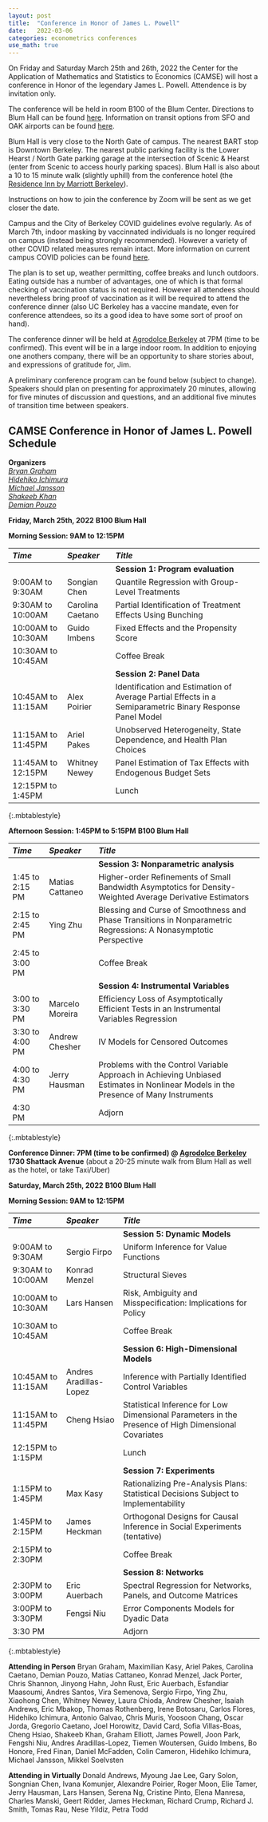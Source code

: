 ```yaml
---
layout: post
title:  "Conference in Honor of James L. Powell"
date:   2022-03-06
categories: econometrics conferences
use_math: true
---
```

On Friday and Saturday March 25th and 26th, 2022 the Center for the Application of Mathematics and Statistics to Economics (CAMSE)
will host a conference in Honor of the legendary James L. Powell. Attendence is by invitation only. 

The conference will be held in room B100 of the Blum Center. Directions to Blum Hall can be found [here](https://cstms.berkeley.edu/locations/blum-hall-b100/). Information on transit options from SFO and OAK airports can be found [here](https://internationaloffice.berkeley.edu/living/transport_from_airports).

Blum Hall is very close to the North Gate of campus. The nearest BART stop is Downtown Berkeley. The nearest public parking facility is the Lower Hearst / North Gate parking garage at the intersection of Scenic & Hearst (enter from Scenic to access hourly parking spaces). Blum Hall is also about a 10 to 15 minute walk (slightly uphill) from the conference hotel (the [Residence Inn by Marriott Berkeley](https://www.marriott.com/en-us/hotels/oakrr-residence-inn-berkeley/overview/?scid=635d1bd9-3cf2-4c95-9dad-35ac81b1349c&gclid=CjwKCAiA1JGRBhBSEiwAxXblwRdR5e9_rYDwwfdbZILCD8SiFimV3psGMXEAOGWQeaWC_O5k9-w07BoCbPkQAvD_BwE&gclsrc=aw.ds)).

Instructions on how to join the conference by Zoom will be sent as we get closer the date.

Campus and the City of Berkeley COVID guidelines evolve regularly. As of March 7th, indoor masking by vaccinnated individuals is no longer required on campus (instead being strongly recommended). However a variety of other COVID related measures remain intact. More information on current campus COVID policies can be found [here](https://coronavirus.berkeley.edu/).

The plan is to set up, weather permitting, coffee breaks and lunch outdoors. Eating outside has a number of advantages, one of which is that formal checking of vaccination status is not required. However all attendees should nevertheless bring proof of vaccination as it will be required to attend the conference dinner (also UC Berkeley has a vaccine mandate, even for conference attendees, so its a good idea to have some sort of proof on hand). 

The conference dinner will be held at [Agrodolce Berkeley](https://www.agrodolceberkeley.com/) at 7PM (time to be confirmed). This event will be in a large indoor room. In addition to enjoying one anothers company, there will be an opportunity to share stories about, and expressions of gratitude for, Jim.

A preliminary conference program can be found below (subject to change). Speakers should plan on presenting for approximately 20 minutes, allowing for five minutes of discussion and questions, and an additional five minutes of transition time between speakers.

## CAMSE Conference in Honor of James L. Powell Schedule
**Organizers**    
[_Bryan Graham_](bgraham@econ.berkeley.edu)     
[_Hidehiko Ichimura_](ichimura@arizona.edu)    
[_Michael Jansson_](mjansson@econ.berkeley.edu )    
[_Shakeeb Khan_](shakeeb.khan@bc.edu)      
[_Demian Pouzo_](dpouzo@berkeley.edu )     
 

**Friday, March 25th, 2022**
**B100 Blum Hall**    

**Morning Session: 9AM to 12:15PM**    

| _Time_              | _Speaker_         | _Title_               |
|:----------------|:--------------- |:--------------- |
|  |  | **Session 1: Program evaluation** |
| 9:00AM to 9:30AM | Songian Chen | Quantile Regression with Group-Level Treatments |
| 9:30AM to 10:00AM | Carolina Caetano | Partial Identification of Treatment Effects Using Bunching |
| 10:00AM to 10:30AM | Guido Imbens | Fixed Effects and the Propensity Score |
| 10:30AM to 10:45AM | | Coffee Break |
|  |  | **Session 2: Panel Data** |
| 10:45AM to 11:15AM | Alex Poirier | Identification and Estimation of Average Partial Effects in a Semiparametric Binary Response Panel Model |
| 11:15AM to 11:45PM | Ariel Pakes | Unobserved Heterogeneity, State Dependence, and Health Plan Choices |
| 11:45AM to 12:15PM | Whitney Newey | Panel Estimation of Tax Effects with Endogenous Budget Sets |
| 12:15PM  to 1:45PM | | Lunch |
{:.mbtablestyle}                            



**Afternoon Session: 1:45PM to 5:15PM** 
**B100 Blum Hall**   

| _Time_              | _Speaker_         | _Title_               |
|:----------------|:--------------- |:--------------- |
|  |  | **Session 3: Nonparametric analysis** |                        
| 1:45 to 2:15 PM | Matias Cattaneo | Higher-order Refinements of Small Bandwidth Asymptotics for Density-Weighted Average Derivative Estimators |
| 2:15 to 2:45 PM | Ying Zhu | Blessing and Curse of Smoothness and Phase Transitions in Nonparametric Regressions: A Nonasymptotic Perspective |
| 2:45 to 3:00 PM | | Coffee Break |
|  |  | **Session 4: Instrumental Variables** |       
| 3:00 to 3:30 PM | Marcelo Moreira | Efficiency Loss of Asymptotically Efficient Tests in an Instrumental Variables Regression |
| 3:30 to 4:00 PM | Andrew Chesher | IV Models for Censored Outcomes | 
| 4:00 to 4:30 PM | Jerry Hausman | Problems with the Control Variable Approach in Achieving Unbiased Estimates in Nonlinear Models in the Presence of Many Instruments | 
| 4:30 PM  | | Adjorn |
{:.mbtablestyle}
 
 
 
 
**Conference Dinner: 7PM (time to be confirmed) @ [Agrodolce Berkeley](https://www.agrodolceberkeley.com/)** 
**1730 Shattack Avenue**
(about a 20-25 minute walk from Blum Hall as well as the hotel, or take Taxi/Uber)  





**Saturday, March 25th, 2022**
**B100 Blum Hall**    

**Morning Session: 9AM to 12:15PM**    

| _Time_              | _Speaker_         | _Title_               |
|:----------------|:--------------- |:--------------- |
|  |  | **Session 5: Dynamic Models** |
| 9:00AM to 9:30AM | Sergio Firpo | Uniform Inference for Value Functions |
| 9:30AM to 10:00AM | Konrad Menzel | Structural Sieves |
| 10:00AM to 10:30AM | Lars Hansen | Risk, Ambiguity and Misspecification: Implications for Policy |
| 10:30AM to 10:45AM | | Coffee Break |
|  |  | **Session 6: High-Dimensional Models** |
| 10:45AM to 11:15AM | Andres Aradillas-Lopez | Inference with Partially Identified Control Variables |
| 11:15AM to 11:45PM | Cheng Hsiao | Statistical Inference for Low Dimensional Parameters in the Presence of High Dimensional Covariates |
| 12:15PM  to 1:15PM | | Lunch  |
|  |  | **Session 7: Experiments** |
| 1:15PM to 1:45PM | Max Kasy | Rationalizing Pre-Analysis Plans: Statistical Decisions Subject to Implementability |
| 1:45PM to 2:15PM | James Heckman | Orthogonal Designs for Causal Inference in Social Experiments (tentative) |
| 2:15PM to 2:30PM | | Coffee Break |
|  |  | **Session 8: Networks** |
| 2:30PM to 3:00PM | Eric Auerbach | Spectral Regression for Networks, Panels, and Outcome Matrices |
| 3:00PM to 3:30PM | Fengsi Niu | Error Components Models for Dyadic Data |
| 3:30 PM  | | Adjorn |
{:.mbtablestyle}         

**Attending in Person**
Bryan Graham,
Maximilian Kasy,
Ariel Pakes,
Carolina Caetano,
Demian Pouzo,
Matias Cattaneo,
Konrad Menzel,
Jack Porter,
Chris Shannon,
Jinyong Hahn,
John Rust,
Eric Auerbach,
Esfandiar Maasoumi,
Andres Santos,
Vira Semenova,
Sergio Firpo,
Ying Zhu,
Xiaohong Chen,
Whitney Newey,
Laura Chioda,
Andrew Chesher,
Isaiah Andrews,
Eric Mbakop,
Thomas Rothenberg,
Irene Botosaru,
Carlos Flores,
Hidehiko Ichimura,
Antonio Galvao,
Chris Muris,
Yoosoon	Chang,
Oscar Jorda,
Gregorio Caetano,
Joel Horowitz,
David Card,
Sofia Villas-Boas,
Cheng Hsiao,
Shakeeb	Khan,
Graham Elliott,
James Powell,
Joon Park,
Fengshi Niu,
Andres Aradillas-Lopez,
Tiemen Woutersen,
Guido Imbens,
Bo Honore,
Fred Finan,
Daniel McFadden,
Colin Cameron,
Hidehiko Ichimura,
Michael Jansson,
Mikkel Soelvsten

**Attending in Virtually**
Donald Andrews,
Myoung Jae Lee,
Gary Solon,
Songnian Chen,
Ivana Komunjer,
Alexandre Poirier,
Roger Moon,
Elie Tamer,
Jerry Hausman,
Lars Hansen,
Serena Ng,
Cristine Pinto,
Elena Manresa,
Charles Manski,
Geert Ridder,
James Heckman,
Richard Crump,
Richard J. Smith,
Tomas Rau,
Nese Yildiz,
Petra Todd                   